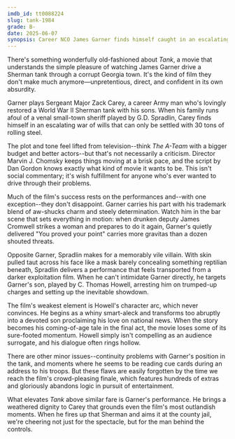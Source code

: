 ```yaml
---
imdb_id: tt0088224
slug: tank-1984
grade: B-
date: 2025-06-07
synopsis: Career NCO James Garner finds himself caught in an escalating war of wills with a venal small-town sheriff--a war that can only be settled with 30 tons of rolling steel.
---
```


There's something wonderfully old-fashioned about _Tank_, a movie that understands the simple pleasure of watching James Garner drive a Sherman tank through a corrupt Georgia town. It's the kind of film they don't make much anymore—unpretentious, direct, and confident in its own absurdity.

Garner plays Sergeant Major Zack Carey, a career Army man who's lovingly restored a World War II Sherman tank with his sons. When his family runs afoul of a venal small-town sheriff played by G.D. Spradlin, Carey finds himself in an escalating war of wills that can only be settled with 30 tons of rolling steel.

The plot and tone feel lifted from television--think _The A-Team_ with a bigger budget and better actors--but that's not necessarily a criticism. Director Marvin J. Chomsky keeps things moving at a brisk pace, and the script by Dan Gordon knows exactly what kind of movie it wants to be. This isn't social commentary; it's wish fulfillment for anyone who's ever wanted to drive through their problems.

Much of the film's success rests on the performances and--with one exception--they don't disappoint. Garner carries his part with his trademark blend of aw-shucks charm and steely determination. Watch him in the bar scene that sets everything in motion: when drunken deputy James Cromwell strikes a woman and prepares to do it again, Garner's quietly delivered "You proved your point" carries more gravitas than a dozen shouted threats. 

Opposite Garner, Spradlin makes for a memorably vile villain. With skin pulled taut across his face like a mask barely concealing something reptilian beneath, Spradlin delivers a performance that feels transported from a darker exploitation film. When he can't intimidate Garner directly, he targets Garner's son, played by C. Thomas Howell, arresting him on trumped-up charges and setting up the inevitable showdown.

The film's weakest element is Howell's character arc, which never convinces. He begins as a whiny smart-aleck and transforms too abruptly into a devoted son proclaiming his love on national news. When the story becomes his coming-of-age tale in the final act, the movie loses some of its sure-footed momentum. Howell simply isn't compelling as an audience surrogate, and his dialogue often rings hollow.

There are other minor issues--continuity problems with Garner's position in the tank, and moments where he seems to be reading cue cards during an address to his troops. But these flaws are easily forgotten by the time we reach the film's crowd-pleasing finale, which features hundreds of extras and gloriously abandons logic in pursuit of entertainment.

What elevates _Tank_ above similar fare is Garner's performance. He brings a weathered dignity to Carey that grounds even the film's most outlandish moments. When he fires up that Sherman and aims it at the county jail, we're cheering not just for the spectacle, but for the man behind the controls.

